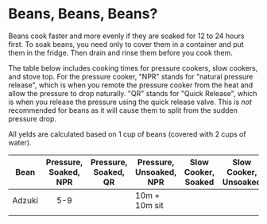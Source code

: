 # Beans, Beans, Beans?

Beans cook faster and more evenly if they are soaked for 12 to 24 hours first.  To soak beans, you need only to cover them in a container and put them in the fridge.  Then drain and rinse them before you cook them.

The table below includes cooking times for pressure cookers, slow cookers, and stove top.  For the pressure cooker, "NPR" stands for "natural pressure release", which is when you remote the pressure cooker from the heat and allow the pressure to drop naturally.  "QR" stands for "Quick Release", which is when you release the pressure using the quick release valve.  This is *not* recommended for beans as it will cause them to split from the sudden pressure drop.

All yelds are calculated based on 1 cup of beans (covered with 2 cups of water).

| Bean | Pressure, Soaked, NPR | Pressure, Soaked, QR | Pressure, Unsoaked, NPR | Slow Cooker, Soaked | Slow Cooker, Unsoaked | Stove Top, Soaked | Stove Top, Unsoaked | Yield |
|------|:---------------------:|----------------------|-------------------------|---------------------|-----------------------|-------------------|---------------------|:-----:|
|Adzuki| 5-9                   |                      | 10m + 10m sit           |                     |                       |                   |                     | 2     |
|      |                       |                      |                         |                     |                       |                   |                     |       |
